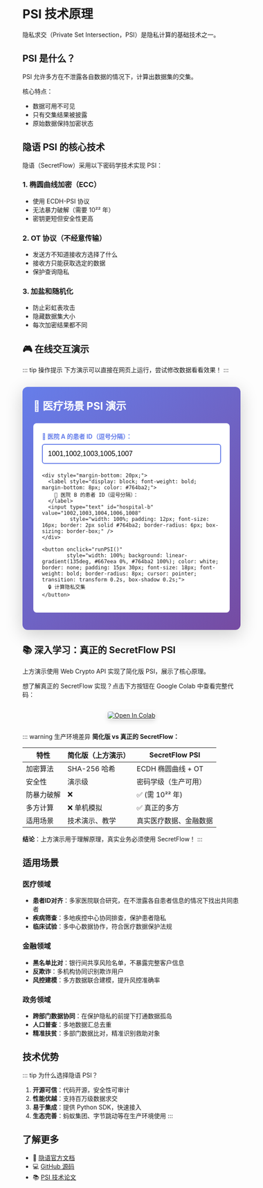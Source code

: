 # PSI 技术原理

隐私求交（Private Set Intersection，PSI）是隐私计算的基础技术之一。

## PSI 是什么？

PSI 允许多方在不泄露各自数据的情况下，计算出数据集的交集。

核心特点：
- 数据可用不可见
- 只有交集结果被披露
- 原始数据保持加密状态

## 隐语 PSI 的核心技术

隐语（SecretFlow）采用以下密码学技术实现 PSI：

### 1. 椭圆曲线加密（ECC）
- 使用 ECDH-PSI 协议
- 无法暴力破解（需要 10²² 年）
- 密钥更短但安全性更高

### 2. OT 协议（不经意传输）
- 发送方不知道接收方选择了什么
- 接收方只能获取选定的数据
- 保护查询隐私

### 3. 加盐和随机化
- 防止彩虹表攻击
- 隐藏数据集大小
- 每次加密结果都不同

## 🎮 在线交互演示

::: tip 操作提示
下方演示可以直接在网页上运行，尝试修改数据看看效果！
:::

<div id="psi-demo" style="padding: 25px; background: linear-gradient(135deg, #667eea 0%, #764ba2 100%); border-radius: 12px; margin: 30px 0; box-shadow: 0 10px 40px rgba(0,0,0,0.2);">
  <h3 style="color: white; margin-top: 0; font-size: 24px;">🏥 医疗场景 PSI 演示</h3>
  
  <div style="background: white; padding: 20px; border-radius: 8px; margin: 15px 0;">
    <div style="margin-bottom: 20px;">
      <label style="display: block; font-weight: bold; margin-bottom: 8px; color: #667eea;">
        🏥 医院 A 的患者 ID（逗号分隔）：
      </label>
      <input type="text" id="hospital-a" value="1001,1002,1003,1005,1007" 
             style="width: 100%; padding: 12px; font-size: 16px; border: 2px solid #667eea; border-radius: 6px; box-sizing: border-box;" />
    </div>
    
    <div style="margin-bottom: 20px;">
      <label style="display: block; font-weight: bold; margin-bottom: 8px; color: #764ba2;">
        🏥 医院 B 的患者 ID（逗号分隔）：
      </label>
      <input type="text" id="hospital-b" value="1002,1003,1004,1006,1008" 
             style="width: 100%; padding: 12px; font-size: 16px; border: 2px solid #764ba2; border-radius: 6px; box-sizing: border-box;" />
    </div>
    
    <button onclick="runPSI()" 
            style="width: 100%; background: linear-gradient(135deg, #667eea 0%, #764ba2 100%); color: white; border: none; padding: 15px 30px; font-size: 18px; font-weight: bold; border-radius: 8px; cursor: pointer; transition: transform 0.2s, box-shadow 0.2s;">
      🔒 计算隐私交集
    </button>
  </div>
  
  <div id="psi-result" style="display:none; background: white; padding: 20px; border-radius: 8px; margin-top: 15px; animation: fadeIn 0.5s;">
    <h4 style="color: #667eea; margin-top: 0;">✅ PSI 计算完成</h4>
    <div id="intersection-result" style="padding: 15px; background: #f0f4ff; border-left: 4px solid #667eea; margin: 15px 0; border-radius: 4px;"></div>
    <div id="count-result" style="padding: 15px; background: #f0f4ff; border-left: 4px solid #764ba2; margin: 15px 0; border-radius: 4px;"></div>
    <div style="padding: 15px; background: #fff3cd; border-left: 4px solid #ffc107; border-radius: 4px; font-size: 14px;">
      <strong>🔒 隐私保护说明：</strong><br>
      • 医院 A 不知道医院 B 的完整患者列表<br>
      • 医院 B 不知道医院 A 的完整患者列表<br>
      • 双方只知道交集结果<br>
      • 数据在加密状态下计算
    </div>
    <div id="hash-details" style="margin-top: 15px; padding: 15px; background: #f8f9fa; border-radius: 4px; font-size: 12px; font-family: monospace;">
      <strong>🔐 加密过程（SHA-256 哈希）：</strong>
      <div id="hash-content" style="margin-top: 10px; max-height: 200px; overflow-y: auto;"></div>
    </div>
  </div>
</div>

<script>
// SHA-256 哈希函数
async function sha256(message) {
  const msgBuffer = new TextEncoder().encode(message);
  const hashBuffer = await crypto.subtle.digest('SHA-256', msgBuffer);
  const hashArray = Array.from(new Uint8Array(hashBuffer));
  return hashArray.map(b => b.toString(16).padStart(2, '0')).join('');
}

// 运行 PSI
async function runPSI() {
  const button = event.target;
  button.textContent = '⏳ 计算中...';
  button.disabled = true;
  
  // 获取输入
  const hospitalAInput = document.getElementById('hospital-a').value;
  const hospitalBInput = document.getElementById('hospital-b').value;
  
  const hospitalA = hospitalAInput.split(',').map(x => x.trim()).filter(x => x);
  const hospitalB = hospitalBInput.split(',').map(x => x.trim()).filter(x => x);
  
  // 模拟加密过程（显示哈希）
  const hashedA = await Promise.all(hospitalA.map(id => sha256(id)));
  const hashedB = await Promise.all(hospitalB.map(id => sha256(id)));
  
  // 计算交集
  const intersection = [];
  const hashMap = new Map();
  
  for (let i = 0; i < hospitalA.length; i++) {
    hashMap.set(hashedA[i], hospitalA[i]);
  }
  
  for (let i = 0; i < hospitalB.length; i++) {
    if (hashMap.has(hashedB[i])) {
      intersection.push(hospitalB[i]);
    }
  }
  
  // 显示结果
  document.getElementById('intersection-result').innerHTML = 
    `<strong style="color: #667eea;">共同患者 ID：</strong><span style="font-size: 20px; font-weight: bold; color: #764ba2;">[${intersection.join(', ')}]</span>`;
  
  document.getElementById('count-result').innerHTML = 
    `<strong style="color: #764ba2;">共同患者数量：</strong><span style="font-size: 20px; font-weight: bold; color: #667eea;">${intersection.length}</span>`;
  
  // 显示加密细节
  let hashDetails = '<div style="color: #667eea;"><strong>医院 A 的哈希：</strong></div>';
  hospitalA.slice(0, 3).forEach((id, i) => {
    hashDetails += `<div style="margin: 5px 0;">${id} → ${hashedA[i].substring(0, 16)}...</div>`;
  });
  
  hashDetails += '<div style="color: #764ba2; margin-top: 10px;"><strong>医院 B 的哈希：</strong></div>';
  hospitalB.slice(0, 3).forEach((id, i) => {
    hashDetails += `<div style="margin: 5px 0;">${id} → ${hashedB[i].substring(0, 16)}...</div>`;
  });
  
  document.getElementById('hash-content').innerHTML = hashDetails;
  document.getElementById('psi-result').style.display = 'block';
  
  // 恢复按钮
  button.textContent = '🔒 计算隐私交集';
  button.disabled = false;
}

// 按钮悬停效果（仅在浏览器环境运行）
if (typeof window !== 'undefined') {
  document.addEventListener('DOMContentLoaded', function() {
    const button = document.querySelector('#psi-demo button');
    if (button) {
      button.addEventListener('mouseover', function() {
        this.style.transform = 'translateY(-2px)';
        this.style.boxShadow = '0 5px 20px rgba(102, 126, 234, 0.4)';
      });
      button.addEventListener('mouseout', function() {
        this.style.transform = 'translateY(0)';
        this.style.boxShadow = 'none';
      });
    }
  });
}
</script>

<style>
@keyframes fadeIn {
  from { opacity: 0; transform: translateY(-10px); }
  to { opacity: 1; transform: translateY(0); }
}
</style>

## 📚 深入学习：真正的 SecretFlow PSI

上方演示使用 Web Crypto API 实现了简化版 PSI，展示了核心原理。

想了解真正的 SecretFlow 实现？点击下方按钮在 Google Colab 中查看完整代码：

<div style="text-align: center; margin: 30px 0;">
  <a href="https://colab.research.google.com/drive/YOUR_COLAB_LINK" target="_blank" style="display: inline-block;">
    <img src="https://colab.research.google.com/assets/colab-badge.svg" alt="Open In Colab" style="box-shadow: 0 4px 12px rgba(0,0,0,0.15); border-radius: 4px;"/>
  </a>
</div>

::: warning 生产环境差异
**简化版 vs 真正的 SecretFlow：**

| 特性 | 简化版（上方演示） | SecretFlow PSI |
|------|------------------|----------------|
| 加密算法 | SHA-256 哈希 | ECDH 椭圆曲线 + OT |
| 安全性 | 演示级 | 密码学级（生产可用） |
| 防暴力破解 | ❌ | ✅ (需 10²² 年) |
| 多方计算 | ❌ 单机模拟 | ✅ 真正的多方 |
| 适用场景 | 技术演示、教学 | 真实医疗数据、金融数据 |

**结论**：上方演示用于理解原理，真实业务必须使用 SecretFlow！
:::

## 适用场景

### 医疗领域
- **患者ID对齐**：多家医院联合研究，在不泄露各自患者信息的情况下找出共同患者
- **疾病筛查**：多地疾控中心协同排查，保护患者隐私
- **临床试验**：多中心数据协作，符合医疗数据保护法规

### 金融领域
- **黑名单比对**：银行间共享风险名单，不暴露完整客户信息
- **反欺诈**：多机构协同识别欺诈用户
- **风控建模**：多方数据联合建模，提升风控准确率

### 政务领域
- **跨部门数据协同**：在保护隐私的前提下打通数据孤岛
- **人口普查**：多地数据汇总去重
- **精准扶贫**：多部门数据比对，精准识别救助对象

## 技术优势

::: tip 为什么选择隐语 PSI？
1. **开源可信**：代码开源，安全性可审计
2. **性能优越**：支持百万级数据求交
3. **易于集成**：提供 Python SDK，快速接入
4. **生态完善**：蚂蚁集团、字节跳动等在生产环境使用
:::

## 了解更多

- 📖 [隐语官方文档](https://www.secretflow.org.cn)
- 💻 [GitHub 源码](https://github.com/secretflow/secretflow)
- 📚 [PSI 技术论文](https://www.secretflow.org.cn/docs/secretflow/latest/zh-CN/tutorial/psi)

